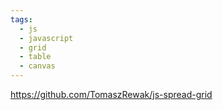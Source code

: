 ```yaml
---
tags:
  - js
  - javascript
  - grid
  - table
  - canvas
---
```

https://github.com/TomaszRewak/js-spread-grid

